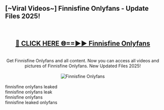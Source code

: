 <h2>[~Viral Videos~] Finnisfine Onlyfans - Update Files 2025!</h2>
<br>
<div align="center">
<h2><a href="https://betterlinks.top/A2PfLJ" rel="nofollow">🔴 CLICK HERE 🌐==►► Finnisfine Onlyfans</a></h2>
<br>
Get Finnisfine Onlyfans and all content. Now you can access all videos and pictures of Finnisfine Onlyfans. New Updated Files 2025!
<br>
<br>
<a href="https://betterlinks.top/A2PfLJ" rel="nofollow" data-target="animated-image.originalLink"><img src="https://i.ibb.co.com/WyWwxjT/player-gif2.gif" alt="Finnisfine Onlyfans" style="max-width: 100%; display: inline-block;" data-target="animated-image.originalImage"></a>
</div>
<br>
finnisfine onlyfans leaked<br>
finnisfine onlyfans leak<br>
finnisfine onlyfans<br>
finnisfine leaked onlyfans